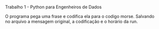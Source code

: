 Trabalho 1 - Python para Engenheiros de Dados

O programa pega uma frase e codifica ela para o codigo morse. Salvando no arquivo a mensagem original, a codificação e o horário da run.
